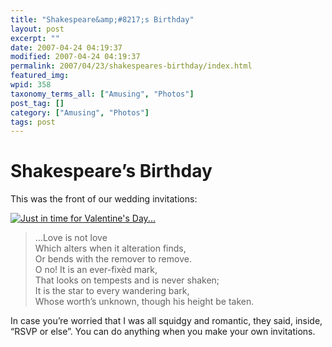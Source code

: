 ```yaml
---
title: "Shakespeare&amp;#8217;s Birthday"
layout: post
excerpt: ""
date: 2007-04-24 04:19:37
modified: 2007-04-24 04:19:37
permalink: 2007/04/23/shakespeares-birthday/index.html
featured_img: 
wpid: 358
taxonomy_terms_all: ["Amusing", "Photos"]
post_tag: []
category: ["Amusing", "Photos"]
tags: post
---
```


# Shakespeare&#8217;s Birthday

This was the front of our wedding invitations:

[![Just in time for Valentine's Day...](http://farm1.static.flickr.com/40/99922259_e69228d902_m.jpg)](http://www.flickr.com/photos/pj/99922259/ "Photo Sharing")

> …Love is not love  
> Which alters when it alteration finds,  
> Or bends with the remover to remove.  
> O no! It is an ever-fixèd mark,  
> That looks on tempests and is never shaken;  
> It is the star to every wandering bark,  
> Whose worth’s unknown, though his height be taken.

In case you’re worried that I was all squidgy and romantic, they said, inside, “RSVP or else”. You can do anything when you make your own invitations.